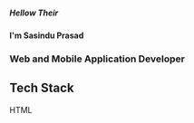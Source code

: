 <H5>Hellow Their</H5>
<H4>I'm Sasindu Prasad</H4>
<H3>Web and Mobile Application Developer</H3>

<H2>Tech Stack</H2>
<div id="badges">
 <div>HTML</div>
</div>
